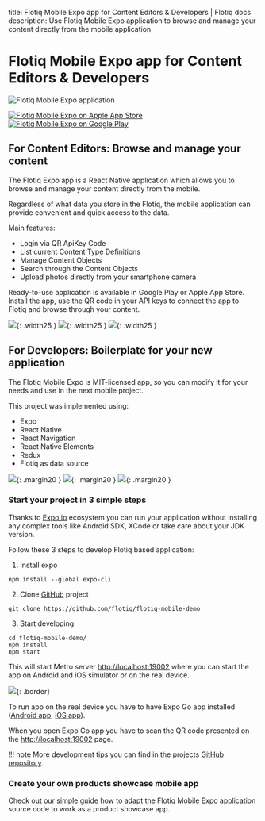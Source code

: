 title: Flotiq Mobile Expo app for Content Editors & Developers | Flotiq docs
description: Use Flotiq Mobile Expo application to browse and manage your content directly from the mobile application

# Flotiq Mobile Expo app for Content Editors & Developers

![Flotiq Mobile Expo application](images/head-image.jpg)


[![Flotiq Mobile Expo on Apple App Store](https://user-images.githubusercontent.com/551004/29770691-a2082ff4-8bc6-11e7-89a6-964cd405ea8e.png)](https://apps.apple.com/app/flotiq-mobile-expo/id1505331246) [![Flotiq Mobile Expo on Google Play](https://user-images.githubusercontent.com/551004/29770692-a20975c6-8bc6-11e7-8ab0-1cde275496e0.png)](https://play.google.com/store/apps/details?id=com.flotiqmobiledemo)


## For Content Editors: Browse and manage your content

The Flotiq Expo app is a React Native application which allows you to browse and manage your content directly from the mobile.

Regardless of what data you store in the Flotiq, the mobile application can provide convenient and quick access to the data.

Main features:

* Login via QR ApiKey Code
* List current Content Type Definitions
* Manage Content Objects
* Search through the Content Objects
* Upload photos directly from your smartphone camera

Ready-to-use application is available in Google Play or Apple App Store. Install the app, use the QR code in your API keys to connect the app to Flotiq and browse through your content.

![](images/mobile-0.png){: .width25 }
![](images/mobile-1.png){: .width25 }
![](images/mobile-2.png){: .width25 }


## For Developers: Boilerplate for your new application


The Flotiq Mobile Expo is MIT-licensed app, so you can modify it for your needs and use in the next mobile project.

This project was implemented using:

* Expo
* React Native
* React Navigation
* React Native Elements
* Redux
* Flotiq as data source


![](images/react-native.png){: .margin20 }
![](images/logo-expo.png){: .margin20 }
![](images/react-native-elements.png){: .margin20 }


### Start your project in 3 simple steps

Thanks to [Expo.io](https://expo.dev) ecosystem you can run your application without installing any complex
tools like Android SDK, XCode or take care about your JDK version.

Follow these 3 steps to develop Flotiq based application:

1. Install expo
```shell
npm install --global expo-cli
```

2. Clone [GitHub](https://github.com/flotiq/flotiq-mobile-demo) project
```shell
git clone https://github.com/flotiq/flotiq-mobile-demo
```

3. Start developing
```shell
cd flotiq-mobile-demo/
npm install
npm start
```

This will start Metro server [http://localhost:19002](http://localhost:19002/) where you can start the app on Android and iOS simulator or on the real device.

![](images/metro.png){: .border}


To run app on the real device you have to have Expo Go app installed ([Android app](https://play.google.com/store/apps/details?id=host.exp.exponent), [iOS app](https://apps.apple.com/us/app/expo-go/id982107779)).

When you open Expo Go app you have to scan the QR code presented on the [http://localhost:19002](http://localhost:19002/) page.

!!! note
    More development tips you can find in the projects [GitHub repository](https://github.com/flotiq/flotiq-mobile-demo).

### Create your own products showcase mobile app

Check out our [simple guide](/docs/Deep-Dives/mobile-expo-product-showcase/) how to adapt the Flotiq Mobile Expo application source code
to work as a product showcase app.

